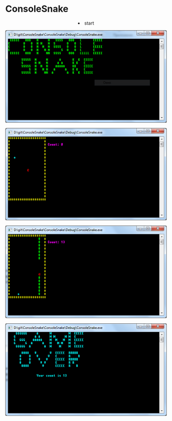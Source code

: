 # ConsoleSnake
<!DOCTYPE html> 
<html> 
<body> 
	<p>
		<p><li style="text-align: center;">start</li></p>
		<p><img src="images/1.PNG"></p>
	</p>
	<p>
		<img src="images/2.PNG">
	</p>
	<p>
		<img src="images/3.PNG">
	</p>
	<p>
		<img src="images/4.PNG">
	</p>
</body> 
</html>